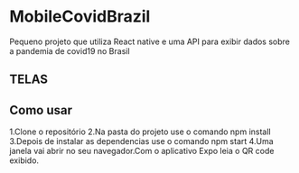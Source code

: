 # MobileCovidBrazil
Pequeno projeto que utiliza React native e uma API para exibir dados sobre a pandemia de covid19 no Brasil

## TELAS



## Como usar
1.Clone o repositório
2.Na pasta do projeto use o comando npm install
3.Depois de instalar as dependencias use o comando npm start
4.Uma janela vai abrir no seu navegador.Com o aplicativo Expo leia o QR code exibido.

